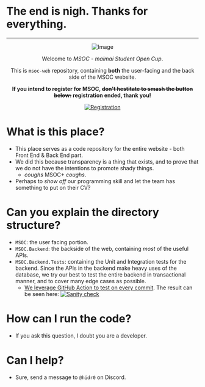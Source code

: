 # The end is nigh. Thanks for everything.

------------------------------

<div align="center" id="headline">

![Image](https://raw.githubusercontent.com/team-nameless/msoc-web/main/MSOC/public/fac_1.png)

Welcome to *MSOC* - *maimai Student Open Cup*.

This is `msoc-web` repository, containing **both** the user-facing and the back side of the MSOC website.

**If you intend to register for MSOC, ~~don't hestitate to smash the button below:~~ registration ended, thank you!**
  
[![Registration](https://img.shields.io/badge/Registration-Closed-red?labelColor=fdaa48&style=for-the-badge)](https://forms.gle/sS57JxQxB8Xy3sXk8)

</div>

# What is this place?

- This place serves as a code repository for the entire website - both Front End & Back End part.
- We did this because transparency is a thing that exists, and to prove that we do not have the intentions to promote shady things.
  - *coughs* MSOC+ *coughs*.
- Perhaps to *show off* our programming skill and let the team has something to put on their CV? 

# Can you explain the directory structure?

- `MSOC`: the user facing portion.
- `MSOC.Backend`: the backside of the web, containing *most* of the useful APIs.
- `MSOC.Backend.Tests`: containing the Unit and Integration tests for the backend. Since the APIs in the backend make heavy uses of the database, we try our best to test the entire backend in transactional manner, and to cover many edge cases as possible. 
  - [We leverage GitHub Action to test on every commit](https://github.com/team-nameless/msoc-web/blob/main/.github/workflows/backend.yml). The result can be seen here: [![Sanity check](https://github.com/team-nameless/msoc-web/actions/workflows/backend.yml/badge.svg)](https://github.com/team-nameless/msoc-web/actions/workflows/backend.yml)

# How can I run the code?

- If you ask this question, I doubt you are a developer.

# Can I help?

- Sure, send a message to `@hidr0` on Discord.

